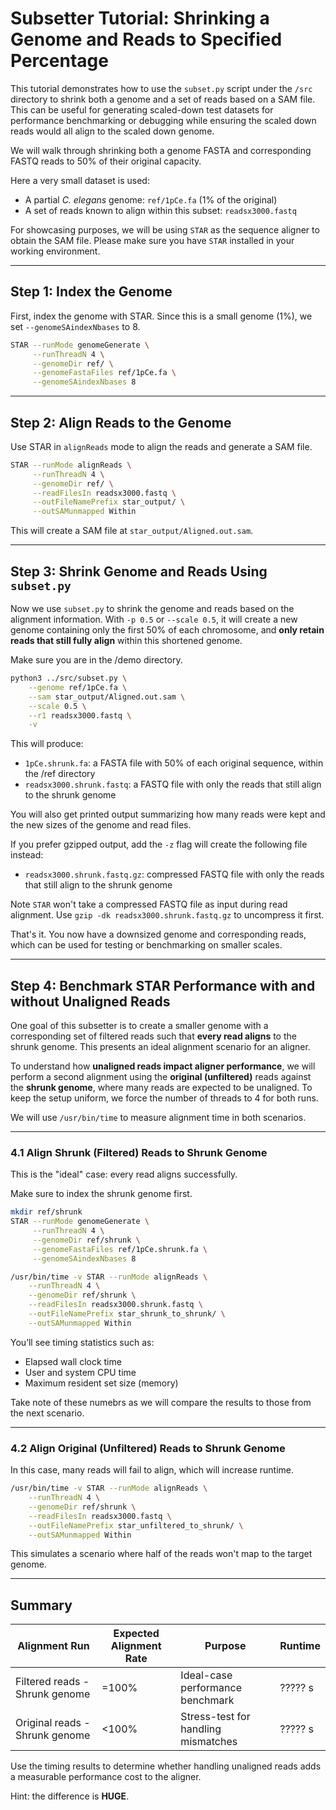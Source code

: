 # Subsetter Tutorial: Shrinking a Genome and Reads to Specified Percentage

This tutorial demonstrates how to use the `subset.py` script under the `/src` directory to shrink both a genome and a set of reads based on a SAM file. This can be useful for generating scaled-down test datasets for performance benchmarking or debugging while ensuring the scaled down reads would all align to the scaled down genome.

We will walk through shrinking both a genome FASTA and corresponding FASTQ reads to 50% of their original capacity. 

Here a very small dataset is used:

- A partial *C. elegans* genome: `ref/1pCe.fa` (1% of the original)
- A set of reads known to align within this subset: `readsx3000.fastq`

For showcasing purposes, we will be using `STAR` as the sequence aligner to obtain the SAM file. Please make sure you have `STAR` installed in your working environment.

---

## Step 1: Index the Genome

First, index the genome with STAR. Since this is a small genome (1%), we set `--genomeSAindexNbases` to 8.

```bash
STAR --runMode genomeGenerate \
     --runThreadN 4 \
     --genomeDir ref/ \
     --genomeFastaFiles ref/1pCe.fa \
     --genomeSAindexNbases 8
```

---

## Step 2: Align Reads to the Genome

Use STAR in `alignReads` mode to align the reads and generate a SAM file.

```bash
STAR --runMode alignReads \
     --runThreadN 4 \
     --genomeDir ref/ \
     --readFilesIn readsx3000.fastq \
     --outFileNamePrefix star_output/ \
     --outSAMunmapped Within
```

This will create a SAM file at `star_output/Aligned.out.sam`.

---

## Step 3: Shrink Genome and Reads Using `subset.py`

Now we use `subset.py` to shrink the genome and reads based on the alignment information. With `-p 0.5` or `--scale 0.5`, it will create a new genome containing only the first 50% of each chromosome, and **only retain reads that still fully align** within this shortened genome.

Make sure you are in the /demo directory.

```bash
python3 ../src/subset.py \
    --genome ref/1pCe.fa \
    --sam star_output/Aligned.out.sam \
    --scale 0.5 \
    --r1 readsx3000.fastq \
    -v
```

This will produce:

- `1pCe.shrunk.fa`: a FASTA file with 50% of each original sequence, within the /ref directory
- `readsx3000.shrunk.fastq`: a FASTQ file with only the reads that still align to the shrunk genome

You will also get printed output summarizing how many reads were kept and the new sizes of the genome and read files.

If you prefer gzipped output, add the `-z` flag will create the following file instead:

- `readsx3000.shrunk.fastq.gz`: compressed FASTQ file with only the reads that still align to the shrunk genome

Note `STAR` won't take a compressed FASTQ file as input during read alignment. Use `gzip -dk readsx3000.shrunk.fastq.gz` to uncompress it first.

That's it. You now have a downsized genome and corresponding reads, which can be used for testing or benchmarking on smaller scales.

---

## Step 4: Benchmark STAR Performance with and without Unaligned Reads

One goal of this subsetter is to create a smaller genome with a corresponding set of filtered reads such that **every read aligns** to the shrunk genome. This presents an ideal alignment scenario for an aligner.

To understand how **unaligned reads impact aligner performance**, we will perform a second alignment using the **original (unfiltered)** reads against the **shrunk genome**, where many reads are expected to be unaligned. To keep the setup uniform, we force the number of threads to 4 for both runs.

We will use `/usr/bin/time` to measure alignment time in both scenarios.

---

### 4.1 Align Shrunk (Filtered) Reads to Shrunk Genome

This is the "ideal" case: every read aligns successfully.

Make sure to index the shrunk genome first.

```bash
mkdir ref/shrunk
STAR --runMode genomeGenerate \
     --runThreadN 4 \
     --genomeDir ref/shrunk \
     --genomeFastaFiles ref/1pCe.shrunk.fa \
     --genomeSAindexNbases 8
```

```bash
/usr/bin/time -v STAR --runMode alignReads \
    --runThreadN 4 \
    --genomeDir ref/shrunk \
    --readFilesIn readsx3000.shrunk.fastq \
    --outFileNamePrefix star_shrunk_to_shrunk/ \
    --outSAMunmapped Within
```

You’ll see timing statistics such as:
- Elapsed wall clock time
- User and system CPU time
- Maximum resident set size (memory)

Take note of these numebrs as we will compare the results to those from the next scenario.

---

### 4.2 Align Original (Unfiltered) Reads to Shrunk Genome

In this case, many reads will fail to align, which will increase runtime.

```bash
/usr/bin/time -v STAR --runMode alignReads \
    --runThreadN 4 \
    --genomeDir ref/shrunk \
    --readFilesIn readsx3000.fastq \
    --outFileNamePrefix star_unfiltered_to_shrunk/ \
    --outSAMunmapped Within
```

This simulates a scenario where half of the reads won't map to the target genome.

---

## Summary

| Alignment Run                  | Expected Alignment Rate | Purpose                             | Runtime |
| ------------------------------ | ----------------------- | ----------------------------------- | ------- |
| Filtered reads - Shrunk genome | =100%                   | Ideal-case performance benchmark    | ????? s |
| Original reads - Shrunk genome | <100%                   | Stress-test for handling mismatches | ????? s |

Use the timing results to determine whether handling unaligned reads adds a measurable performance cost to the aligner.

Hint: the difference is **HUGE**.
